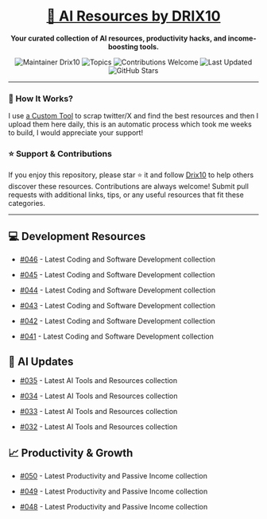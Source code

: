 <div align="center">
  <h1><a href="https://x.com/DRIX_10_" target="_blank">🚀 AI Resources by DRIX10</a></h1>
  <p><strong>Your curated collection of AI resources, productivity hacks, and income-boosting tools.</strong></p>
</div>

<div align="center">
  <img src="https://img.shields.io/badge/Maintainer-Drix10-blue" alt="Maintainer Drix10" />
  <img src="https://img.shields.io/badge/Topics-Productivity%2C%20AI%2C%20Tips%20and%20Tricks-red" alt="Topics" />
  <img src="https://img.shields.io/badge/Contributions-Welcome-brightgreen" alt="Contributions Welcome" />
  <img src="https://img.shields.io/github/last-commit/Drix10/ai-resources?style=flat-square&color=5D6D7E" alt="Last Updated" />
  <img src="https://img.shields.io/github/stars/Drix10/ai-resources?style=social" alt="GitHub Stars" />
</div>

---

### 🧵 How It Works?

I use [a Custom Tool](https://github.com/Drix10/Twitter-Gemini-GitHub-MVP) to scrap twitter/X and find the best resources and then I upload them here daily, this is an automatic process which took me weeks to build, I would appreciate your support!

### ⭐️ Support & Contributions

If you enjoy this repository, please star ⭐️ it and follow [Drix10](https://github.com/Drix10) to help others discover these resources. Contributions are always welcome! Submit pull requests with additional links, tips, or any useful resources that fit these categories.

---


## 💻 Development Resources
- [#046](https://github.com/Drix10/ai-resources/blob/main/Coding%20and%20Software%20Development/resources-046.md) - Latest Coding and Software Development collection

- [#045](https://github.com/Drix10/ai-resources/blob/main/Coding%20and%20Software%20Development/resources-045.md) - Latest Coding and Software Development collection

- [#044](https://github.com/Drix10/ai-resources/blob/main/Coding%20and%20Software%20Development/resources-044.md) - Latest Coding and Software Development collection

- [#043](https://github.com/Drix10/ai-resources/blob/main/Coding%20and%20Software%20Development/resources-043.md) - Latest Coding and Software Development collection

- [#042](https://github.com/Drix10/ai-resources/blob/main/Coding%20and%20Software%20Development/resources-042.md) - Latest Coding and Software Development collection

- [#041](https://github.com/Drix10/ai-resources/blob/main/Coding%20and%20Software%20Development/resources-041.md) - Latest Coding and Software Development collection

## 🤖 AI Updates
- [#035](https://github.com/Drix10/ai-resources/blob/main/AI%20Tools%20and%20Resources/resources-035.md) - Latest AI Tools and Resources collection

- [#034](https://github.com/Drix10/ai-resources/blob/main/AI%20Tools%20and%20Resources/resources-034.md) - Latest AI Tools and Resources collection

- [#033](https://github.com/Drix10/ai-resources/blob/main/AI%20Tools%20and%20Resources/resources-033.md) - Latest AI Tools and Resources collection

- [#032](https://github.com/Drix10/ai-resources/blob/main/AI%20Tools%20and%20Resources/resources-032.md) - Latest AI Tools and Resources collection

## 📈 Productivity & Growth
- [#050](https://github.com/Drix10/ai-resources/blob/main/Productivity%20and%20Passive%20Income/resources-050.md) - Latest Productivity and Passive Income collection

- [#049](https://github.com/Drix10/ai-resources/blob/main/Productivity%20and%20Passive%20Income/resources-049.md) - Latest Productivity and Passive Income collection

- [#048](https://github.com/Drix10/ai-resources/blob/main/Productivity%20and%20Passive%20Income/resources-048.md) - Latest Productivity and Passive Income collection
